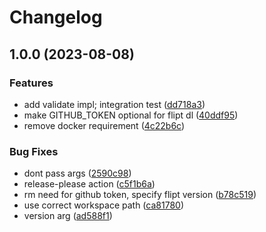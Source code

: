 # Changelog

## 1.0.0 (2023-08-08)


### Features

* add validate impl; integration test ([dd718a3](https://github.com/flipt-io/validate-action/commit/dd718a358601f0b3cf3439c1d00606ade45856c7))
* make GITHUB_TOKEN optional for flipt dl ([40ddf95](https://github.com/flipt-io/validate-action/commit/40ddf959cf285fc1a4c1c37c1f855afa5408a61e))
* remove docker requirement ([4c22b6c](https://github.com/flipt-io/validate-action/commit/4c22b6cef03ace159c3b7b8027aabb60125e680d))


### Bug Fixes

* dont pass args ([2590c98](https://github.com/flipt-io/validate-action/commit/2590c9824c39fe4cdcc5271a780cdbfe77a996ff))
* release-please action ([c5f1b6a](https://github.com/flipt-io/validate-action/commit/c5f1b6aee543245d2aedb6781fd02c656a7d3e26))
* rm need for github token, specify flipt version ([b78c519](https://github.com/flipt-io/validate-action/commit/b78c51979656c95c0efd175633e9d5a14c48ee43))
* use correct workspace path ([ca81780](https://github.com/flipt-io/validate-action/commit/ca81780091ccac5388fc55b14e70dffeab8a996f))
* version arg ([ad588f1](https://github.com/flipt-io/validate-action/commit/ad588f15d859ed6884b6596d847691909ce90cb4))
